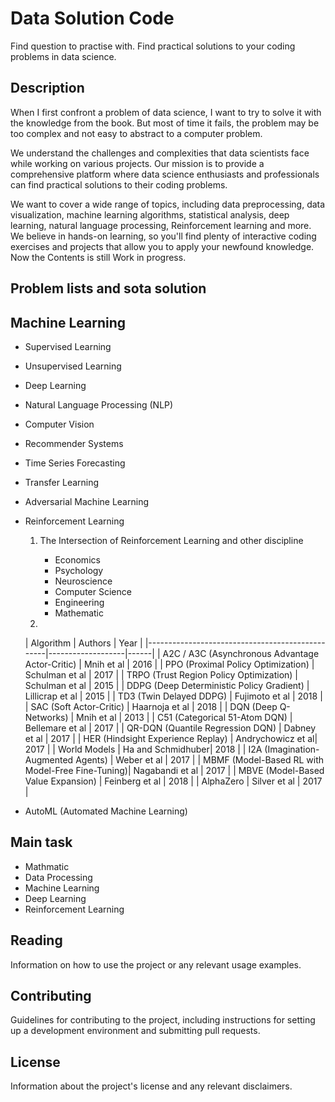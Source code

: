 # Data Solution Code
Find question to practise with.
Find practical solutions to your coding problems in data science.


## Description
When I first confront a problem of data science, I want to try to solve it with the knowledge from the book. But most of time it fails, the problem may be too complex and not easy to abstract to a computer problem. 

We understand the challenges and complexities that data scientists face while working on various projects. Our mission is to provide a comprehensive platform where data science enthusiasts and professionals can find practical solutions to their coding problems.

We want to cover a wide range of topics, including data preprocessing, data visualization, machine learning algorithms, statistical analysis, deep learning, natural language processing, Reinforcement learning and more. We believe in hands-on learning, so you'll find plenty of interactive coding exercises and projects that allow you to apply your newfound knowledge. Now the Contents is still Work in progress.

## Problem lists and sota solution

## Machine Learning 

- Supervised Learning

- Unsupervised Learning

- Deep Learning

- Natural Language Processing (NLP)

- Computer Vision

- Recommender Systems

- Time Series Forecasting

- Transfer Learning

- Adversarial Machine Learning

- Reinforcement Learning
  1. The Intersection of Reinforcement Learning and other discipline
      * Economics
      * Psychology
      * Neuroscience
      * Computer Science
      * Engineering
      * Mathematic
 
  2. 


  | Algorithm                                       | Authors           | Year |
|-------------------------------------------------|-------------------|------|
| A2C / A3C (Asynchronous Advantage Actor-Critic) | Mnih et al        | 2016 |
| PPO (Proximal Policy Optimization)              | Schulman et al    | 2017 |
| TRPO (Trust Region Policy Optimization)         | Schulman et al    | 2015 |
| DDPG (Deep Deterministic Policy Gradient)       | Lillicrap et al   | 2015 |
| TD3 (Twin Delayed DDPG)                         | Fujimoto et al    | 2018 |
| SAC (Soft Actor-Critic)                         | Haarnoja et al    | 2018 |
| DQN (Deep Q-Networks)                           | Mnih et al        | 2013 |
| C51 (Categorical 51-Atom DQN)                   | Bellemare et al   | 2017 |
| QR-DQN (Quantile Regression DQN)                | Dabney et al      | 2017 |
| HER (Hindsight Experience Replay)               | Andrychowicz et al| 2017 |
| World Models                                   | Ha and Schmidhuber| 2018 |
| I2A (Imagination-Augmented Agents)              | Weber et al       | 2017 |
| MBMF (Model-Based RL with Model-Free Fine-Tuning)| Nagabandi et al  | 2017 |
| MBVE (Model-Based Value Expansion)              | Feinberg et al    | 2018 |
| AlphaZero                                      | Silver et al      | 2017 |


- AutoML (Automated Machine Learning)




## Main task

- Mathmatic
- Data Processing
- Machine Learning 
- Deep Learning
- Reinforcement Learning


## Reading

Information on how to use the project or any relevant usage examples.

## Contributing

Guidelines for contributing to the project, including instructions for setting up a development environment and submitting pull requests.

## License

Information about the project's license and any relevant disclaimers.
